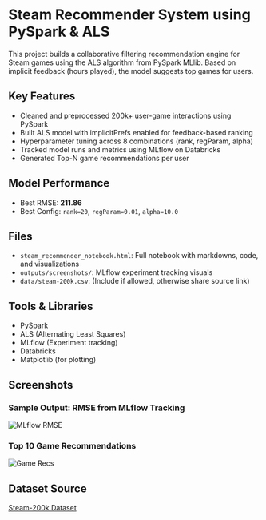 # Steam Recommender System using PySpark & ALS

This project builds a collaborative filtering recommendation engine for Steam games using the ALS algorithm from PySpark MLlib. Based on implicit feedback (hours played), the model suggests top games for users.

## Key Features

- Cleaned and preprocessed 200k+ user-game interactions using PySpark
- Built ALS model with implicitPrefs enabled for feedback-based ranking
- Hyperparameter tuning across 8 combinations (rank, regParam, alpha)
- Tracked model runs and metrics using MLflow on Databricks
- Generated Top-N game recommendations per user

## Model Performance

- Best RMSE: **211.86**
- Best Config: `rank=20`, `regParam=0.01`, `alpha=10.0`

## Files

- `steam_recommender_notebook.html`: Full notebook with markdowns, code, and visualizations
- `outputs/screenshots/`: MLflow experiment tracking visuals
- `data/steam-200k.csv`: (Include if allowed, otherwise share source link)

## Tools & Libraries

- PySpark
- ALS (Alternating Least Squares)
- MLflow (Experiment tracking)
- Databricks
- Matplotlib (for plotting)

## Screenshots

### Sample Output: RMSE from MLflow Tracking
![MLflow RMSE](screenshots/mlflow.png)

### Top 10 Game Recommendations
![Game Recs](screenshots/top_game_recommendations.png)


## Dataset Source

[Steam-200k Dataset](https://www.kaggle.com/datasets/tamber/steam-video-games)
